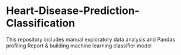 # Heart-Disease-Prediction-Classification
This repository includes manual exploratory data analysis and Pandas profiling Report &amp; building machine learning classifier model

